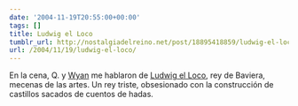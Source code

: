 ```yaml
---
date: '2004-11-19T20:55:00+00:00'
tags: []
title: Ludwig el Loco
tumblr_url: http://nostalgiadelreino.net/post/18895418859/ludwig-el-loco
url: /2004/11/19/ludwig-el-loco/
---
```


<p>En la cena, Q. y <a href="http://finitud.blogspot.com">Wyan</a> me hablaron de <a href="http://en.wikipedia.org/wiki/Ludwig_II_of_Bavaria">Ludwig el Loco</a>, rey de Baviera, mecenas de las artes. Un rey triste, obsesionado con la construcción de castillos sacados de cuentos de hadas.</p><div class="blogger-post-footer"><img width="1" height="1" src="https://blogger.googleusercontent.com/tracker/1180118427259117074-7802576327381967108?l=nostalgiadelreino.blogspot.com" alt=""/></div>